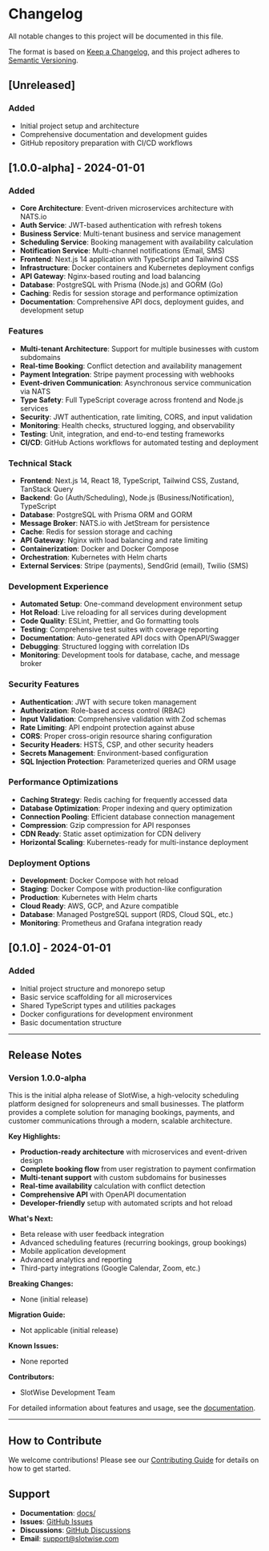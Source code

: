 # Changelog

All notable changes to this project will be documented in this file.

The format is based on [Keep a Changelog](https://keepachangelog.com/en/1.0.0/),
and this project adheres to [Semantic Versioning](https://semver.org/spec/v2.0.0.html).

## [Unreleased]

### Added
- Initial project setup and architecture
- Comprehensive documentation and development guides
- GitHub repository preparation with CI/CD workflows

## [1.0.0-alpha] - 2024-01-01

### Added
- **Core Architecture**: Event-driven microservices architecture with NATS.io
- **Auth Service**: JWT-based authentication with refresh tokens
- **Business Service**: Multi-tenant business and service management
- **Scheduling Service**: Booking management with availability calculation
- **Notification Service**: Multi-channel notifications (Email, SMS)
- **Frontend**: Next.js 14 application with TypeScript and Tailwind CSS
- **Infrastructure**: Docker containers and Kubernetes deployment configs
- **API Gateway**: Nginx-based routing and load balancing
- **Database**: PostgreSQL with Prisma (Node.js) and GORM (Go)
- **Caching**: Redis for session storage and performance optimization
- **Documentation**: Comprehensive API docs, deployment guides, and development setup

### Features
- **Multi-tenant Architecture**: Support for multiple businesses with custom subdomains
- **Real-time Booking**: Conflict detection and availability management
- **Payment Integration**: Stripe payment processing with webhooks
- **Event-driven Communication**: Asynchronous service communication via NATS
- **Type Safety**: Full TypeScript coverage across frontend and Node.js services
- **Security**: JWT authentication, rate limiting, CORS, and input validation
- **Monitoring**: Health checks, structured logging, and observability
- **Testing**: Unit, integration, and end-to-end testing frameworks
- **CI/CD**: GitHub Actions workflows for automated testing and deployment

### Technical Stack
- **Frontend**: Next.js 14, React 18, TypeScript, Tailwind CSS, Zustand, TanStack Query
- **Backend**: Go (Auth/Scheduling), Node.js (Business/Notification), TypeScript
- **Database**: PostgreSQL with Prisma ORM and GORM
- **Message Broker**: NATS.io with JetStream for persistence
- **Cache**: Redis for session storage and caching
- **API Gateway**: Nginx with load balancing and rate limiting
- **Containerization**: Docker and Docker Compose
- **Orchestration**: Kubernetes with Helm charts
- **External Services**: Stripe (payments), SendGrid (email), Twilio (SMS)

### Development Experience
- **Automated Setup**: One-command development environment setup
- **Hot Reload**: Live reloading for all services during development
- **Code Quality**: ESLint, Prettier, and Go formatting tools
- **Testing**: Comprehensive test suites with coverage reporting
- **Documentation**: Auto-generated API docs with OpenAPI/Swagger
- **Debugging**: Structured logging with correlation IDs
- **Monitoring**: Development tools for database, cache, and message broker

### Security Features
- **Authentication**: JWT with secure token management
- **Authorization**: Role-based access control (RBAC)
- **Input Validation**: Comprehensive validation with Zod schemas
- **Rate Limiting**: API endpoint protection against abuse
- **CORS**: Proper cross-origin resource sharing configuration
- **Security Headers**: HSTS, CSP, and other security headers
- **Secrets Management**: Environment-based configuration
- **SQL Injection Protection**: Parameterized queries and ORM usage

### Performance Optimizations
- **Caching Strategy**: Redis caching for frequently accessed data
- **Database Optimization**: Proper indexing and query optimization
- **Connection Pooling**: Efficient database connection management
- **Compression**: Gzip compression for API responses
- **CDN Ready**: Static asset optimization for CDN delivery
- **Horizontal Scaling**: Kubernetes-ready for multi-instance deployment

### Deployment Options
- **Development**: Docker Compose with hot reload
- **Staging**: Docker Compose with production-like configuration
- **Production**: Kubernetes with Helm charts
- **Cloud Ready**: AWS, GCP, and Azure compatible
- **Database**: Managed PostgreSQL support (RDS, Cloud SQL, etc.)
- **Monitoring**: Prometheus and Grafana integration ready

## [0.1.0] - 2024-01-01

### Added
- Initial project structure and monorepo setup
- Basic service scaffolding for all microservices
- Shared TypeScript types and utilities packages
- Docker configurations for development environment
- Basic documentation structure

---

## Release Notes

### Version 1.0.0-alpha

This is the initial alpha release of SlotWise, a high-velocity scheduling platform designed for solopreneurs and small businesses. The platform provides a complete solution for managing bookings, payments, and customer communications through a modern, scalable architecture.

**Key Highlights:**
- **Production-ready architecture** with microservices and event-driven design
- **Complete booking flow** from user registration to payment confirmation
- **Multi-tenant support** with custom subdomains for businesses
- **Real-time availability** calculation with conflict detection
- **Comprehensive API** with OpenAPI documentation
- **Developer-friendly** setup with automated scripts and hot reload

**What's Next:**
- Beta release with user feedback integration
- Advanced scheduling features (recurring bookings, group bookings)
- Mobile application development
- Advanced analytics and reporting
- Third-party integrations (Google Calendar, Zoom, etc.)

**Breaking Changes:**
- None (initial release)

**Migration Guide:**
- Not applicable (initial release)

**Known Issues:**
- None reported

**Contributors:**
- SlotWise Development Team

For detailed information about features and usage, see the [documentation](docs/).

---

## How to Contribute

We welcome contributions! Please see our [Contributing Guide](CONTRIBUTING.md) for details on how to get started.

## Support

- **Documentation**: [docs/](docs/)
- **Issues**: [GitHub Issues](https://github.com/your-org/slotwise/issues)
- **Discussions**: [GitHub Discussions](https://github.com/your-org/slotwise/discussions)
- **Email**: support@slotwise.com
